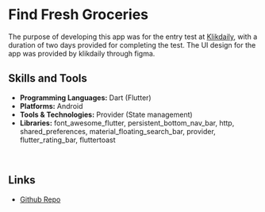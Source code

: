 # Find Fresh Groceries
The purpose of developing this app was for the entry test at [Klikdaily](https://github.com/nicholas-stancio-saka/nicholas-stancio-saka/tree/main/portfolios/career/klikdaily.md), with a duration of two days provided for completing the test. The UI design for the app was provided by klikdaily through figma.

## Skills and Tools

- **Programming Languages:** Dart (Flutter)
- **Platforms:** Android
- **Tools & Technologies:** Provider (State management)
- **Libraries:** font_awesome_flutter, persistent_bottom_nav_bar, http, shared_preferences, material_floating_search_bar, provider, flutter_rating_bar, fluttertoast

<br>

## Links

- [Github Repo](https://github.com/nicholas-stancio/find-fresh-groceries)